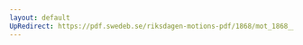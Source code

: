 ```yaml
---
layout: default
UpRedirect: https://pdf.swedeb.se/riksdagen-motions-pdf/1868/mot_1868__ak__00045/mot_1868__ak__00045_002.pdf
---
```

